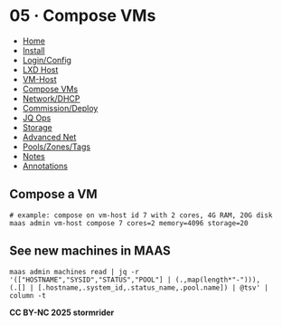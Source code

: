 # 05 · Compose VMs

- [Home](index.html)
- [Install](01-install.html)
- [Login/Config](02-login-config.html)
- [LXD Host](03-lxd-host.html)
- [VM-Host](04-vm-host.html)
- [Compose VMs](05-compose.html)
- [Network/DHCP](06-network-dhcp.html)
- [Commission/Deploy](07-commission-deploy.html)
- [JQ Ops](08-jq-ops.html)
- [Storage](09-storage.html)
- [Advanced Net](10-net-advanced.html)
- [Pools/Zones/Tags](11-pools-zones-tags.html)
- [Notes](12-notes.html)
- [Annotations](13-annotations.html)
    
## Compose a VM

```
# example: compose on vm-host id 7 with 2 cores, 4G RAM, 20G disk
maas admin vm-host compose 7 cores=2 memory=4096 storage=20
```

## See new machines in MAAS

```
maas admin machines read | jq -r '(["HOSTNAME","SYSID","STATUS","POOL"] | (.,map(length*"-"))),
(.[] | [.hostname,.system_id,.status_name,.pool.name]) | @tsv' | column -t
```

**CC BY-NC 2025 stormrider**
